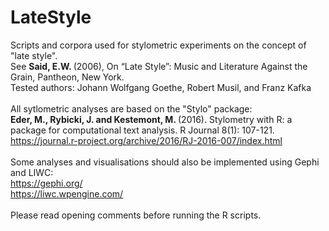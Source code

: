 # LateStyle

Scripts and corpora used for stylometric experiments on the concept of "late style".<br/>
See <b>Said, E.W. </b>(2006), On “Late Style”: Music and Literature Against the Grain, Pantheon, New York.<br/>
Tested authors: Johann Wolfgang Goethe, Robert Musil, and Franz Kafka<br />
<br />
All sytlometric analyses are based on the "Stylo" package: <br />
<b>Eder, M., Rybicki, J. and Kestemont, M. </b>(2016). Stylometry with R: 
a package for computational text analysis. R Journal 8(1): 107-121. <br />
<https://journal.r-project.org/archive/2016/RJ-2016-007/index.html> <br />
<br />
Some analyses and visualisations should also be implemented using Gephi and LIWC:<br />
https://gephi.org/<br />
https://liwc.wpengine.com/<br />
<br />
Please read opening comments before running the R scripts.<br />
